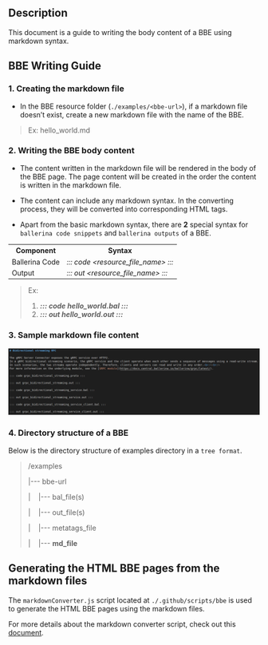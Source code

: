 ## Description

This document is a guide to writing the body content of a BBE using markdown syntax.

## BBE Writing Guide

### 1. Creating the markdown file

- In the BBE resource folder (`./examples/<bbe-url>`), if a markdown file doesn’t exist, create a new markdown file with the name of the BBE.

> Ex: hello_world.md

### 2. Writing the BBE body content

- The content written in the markdown file will be rendered in the body of the BBE page. The page content will be created in the order the content is written in the markdown file.

- The content can include any markdown syntax. In the converting process, they will be converted into corresponding HTML tags.

- Apart from the basic markdown syntax, there are **2** special syntax for `ballerina code snippets` and `ballerina outputs` of a BBE.

<table>
    <tr>
        <th>Component</th>
        <th>Syntax</th>
    </tr>
    <tr>
        <td>Ballerina Code</td>
        <td><i>::: code &lt;resource_file_name&gt; :::</i></td>
    </tr>
    <tr>
        <td>Output</td>
        <td><i>::: out &lt;resource_file_name&gt; :::</i></td>
    </tr>
</table>

> Ex:
>
> 1.  **_::: code hello_world.bal :::_**
> 2.  **_::: out hello_world.out :::_**

### 3. Sample markdown file content

![BBE_md_sample](./images/BBE_md_sample.png)

### 4. Directory structure of a BBE

Below is the directory structure of examples directory in a `tree format`.

> /examples
>
> |--- bbe-url
>
> |&nbsp;&nbsp;&nbsp;&nbsp;|--- bal_file(s)
>
> |&nbsp;&nbsp;&nbsp;&nbsp;|--- out_file(s)
>
> |&nbsp;&nbsp;&nbsp;&nbsp;|--- metatags_file
>
> |&nbsp;&nbsp;&nbsp;&nbsp;|--- **md_file**

## Generating the HTML BBE pages from the markdown files

The `markdownConverter.js` script located at `./.github/scripts/bbe` is used to generate the HTML BBE pages using the markdown files.

For more details about the markdown converter script, check out this [document](https://github.com/Ballerina-By-Examples/ballerina-dev-website/blob/bbe-generation-v2/.github/scripts/bbe/README.md).
